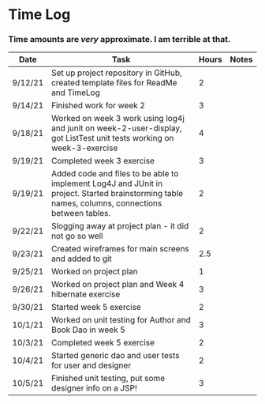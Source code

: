 # Time Log
### Time amounts are *very* approximate. I am terrible at that. 

| Date | Task | Hours | Notes|
|------|------|-------|------|
|9/12/21| Set up project repository in GitHub, created template files for ReadMe and TimeLog| 2 | |
|9/14/21| Finished work for week 2|3
|9/18/21| Worked on week 3 work using log4j and junit on week-2-user-display, got ListTest unit tests working on week-3-exercise|4
|9/19/21| Completed week 3 exercise | 3
|9/19/21| Added code and files to be able to implement Log4J and JUnit in project. Started brainstorming table names, columns, connections between tables.| 2|
|9/22/21| Slogging away at project plan - it did not go so well| 2|
|9/23/21| Created wireframes for main screens and added to git | 2.5 | 
|9/25/21| Worked on project plan | 1 | 
|9/26/21| Worked on project plan and Week 4 hibernate exercise | 3 | 
|9/30/21 | Started week 5 exercise | 2 | 
|10/1/21 | Worked on unit testing for Author and Book Dao in week 5 | 3 
|10/3/21| Completed week 5 exercise | 2 | 
|10/4/21| Started generic dao and user tests for user and designer | 2 | 
|10/5/21| Finished unit testing, put some designer info on a JSP! | 3 | 